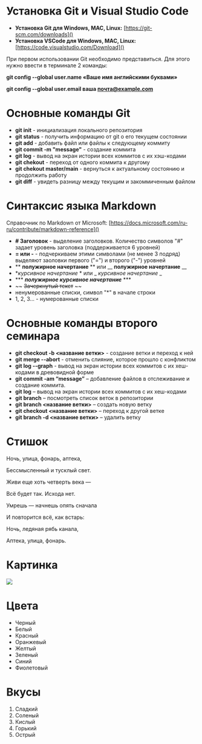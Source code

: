 # Установка Git и Visual Studio Code

* **Установка Git для Windows, MAC, Linux:** [https://git-scm.com/downloads]()
* **Установка VSCode для Windows, MAC, Linux:** [https://code.visualstudio.com/Download]()

При первом использовании Git необходимо представиться. Для этого нужно ввести в терминале 2 команды:

**git config --global user.name «Ваше имя английскими буквами»**

**git config --global user.email ваша почта@example.com**

# Основные команды Git

* **git init** - инициализация локального репозитория
* **git status** - получить информацию от git о его текущем состоянии
* **git add** - добавить файл или файлы к следующему коммиту
* **git commit -m "message"** - создание коммита
* **git log** - вывод на экран истории всех коммитов с их хэш-кодами
* **git chekout** - переход от одного коммита к другому
* **git chekout master/main** - вернуться к актуальному состоянию и продолжить работу
* **git diff** - увидеть разницу между текущим и закоммиченным файлом

# Синтаксис языка Markdown

Справочник по Markdown от Microsoft: [https://docs.microsoft.com/ru-ru/contribute/markdown-reference]()

* **# Заголовок** - выделение заголовков. Количество символов "#" задает уровень заголовка (поддерживается 6 уровней)
* **= или -** - подчеркиваем этими символами (не менее 3 подряд) выделяют заоловки первого ("=") и второго ("-") уровней
* ** **полужирное начертание** ** или __ __полужирное начертание__ __
* **курсивное начертание* * или _ _курсивное начертание_ _
* *** ***полужирное курсивное начертание*** ***
* ~~ ~~Зачеркнутый текст~~ ~~
* ненумерованные списки, символ "*" в начале строки
* 1, 2, 3... - нумерованные списки

# Основные команды второго семинара

* **git checkout -b <название ветки>** - создание ветки и переход к ней
* **git merge --abort** - отменить слияние, которое прошло с конфликтом
* **git log --graph** - вывод на экран истории всех коммитов с их хеш-кодами в древовидной форме
* **git commit -am “message”** – добавление файлов в отслеживание и       создание коммита.
* **git log** – вывод на экран истории всех коммитов с их хеш-кодами
* **git branch** – посмотреть список веток в репозитории
* **git branch <название ветки>** – создать новую ветку
* **git checkout <название ветки>** – переход к другой ветке
* **git branch -d <название ветки>** – удалить ветку

# Стишок

Ночь, улица, фонарь, аптека,

Бессмысленный и тусклый свет.

Живи еще хоть четверть века —

Всё будет так. Исхода нет.

Умрешь — начнешь опять сначала

И повторится всё, как встарь:

Ночь, ледяная рябь канала,

Аптека, улица, фонарь.

# Картинка

![](https://api.interior.ru/media/images/setka/2020_08_02/IPPAWARDS-0152.jpg.webp)

# Цвета

* Черный
* Белый
* Красный
* Оранжевый
* Желтый
* Зеленый
* Синий
* Фиолетовый

# Вкусы

1. Сладкий
2. Соленый
3. Кислый
4. Горький
5. Острый